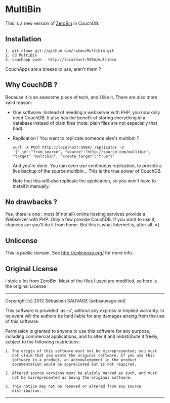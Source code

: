 # MultiBin

This is a new version of
[ZeroBin](https://github.com/sebsauvage/ZeroBin) in CouchDB.

## Installation

  ```
  1. git clone git://github.com/rakoo/Multibin.git
  2. cd MultiBin
  3. couchapp push . http://localhost:5984/multibin
  ```

CouchApps are a breeze to use, aren't them ?

## Why CouchDB ?

Because it is an awesome piece of tech, and I like it. There are also
more valid reason:

- One software. Instead of needing a webserver with PHP, you now only
  need CouchDB. It also has the benefit of storing everything in a
  database instead of plain files (note: plain files are not especially
      that bad).
- Replication ! You want to replicate someone else's multibin ?
  
  ```
  curl -X POST http://localhost:5984/_replicator -d '{"_id":"from_source", "source":"http://source.com/multibin", "target":"multibin", "create_target":"true"}'
  ```

  And you're done. You can even use continuous replication, to provide a
  live backup of the source multibin... This is the true power of
  CouchDB.

  Note that this will also replicate the application, so you won't have
  to install it manually.

## No drawbacks ?

Yes, there is one : most (if not all) online hosting
services provide a Webserver with PHP. Only a few provide CouchDB. If
you want to use it, chances are you'll do it from home. But this is what
Internet is, after all. =]

## Unlicense

This is public domain. See http://unlicense.org/ for more info.

## Original License

I stole a lot from ZeroBin. Most of the files I used are modified, so here is the original License : 

------------------------------------------------------------------------------

Copyright (c) 2012 Sébastien SAUVAGE (sebsauvage.net)

  This software is provided 'as-is', without any express or implied
  warranty.  In no event will the authors be held liable for any damages
  arising from the use of this software.

  Permission is granted to anyone to use this software for any purpose,
  including commercial applications, and to alter it and redistribute it
  freely, subject to the following restrictions:

    1. The origin of this software must not be misrepresented; you must
       not claim that you wrote the original software. If you use this
       software in a product, an acknowledgment in the product
       documentation would be appreciated but is not required.

    2. Altered source versions must be plainly marked as such, and must
       not be misrepresented as being the original software.

    3. This notice may not be removed or altered from any source
       distribution.

  ------------------------------------------------------------------------------

